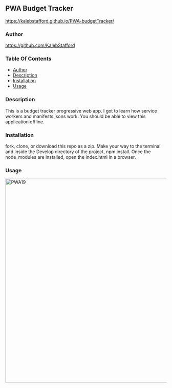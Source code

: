 ## PWA Budget Tracker
https://kalebstafford.github.io/PWA-budgetTracker/

### Author
https://github.com/KalebStafford

### Table Of Contents
* [Author](#author)
* [Description](#description)
* [Installation](#installation)
* [Usage](#usage)

### Description
This is a budget tracker progressive web app. I got to learn how service workers and manifests.jsons work. You should be able to view this application offline. 

### Installation
fork, clone, or download this repo as a zip. Make your way to the terminal and inside the Develop directory of the project, npm install. Once the node_modules are installed, open the index.html in a browser.

### Usage

<img width="635" alt="PWA19" src="https://user-images.githubusercontent.com/91916985/172215162-1e499244-fb85-4f81-bbea-af47d0a08c5c.png">
